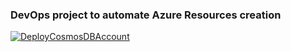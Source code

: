 ### DevOps project to automate Azure Resources creation

[![DeployCosmosDBAccount](https://github.com/AlbVerHoy/AlbVerHoy.DevOps/workflows/DeployCosmosDBAccount/badge.svg)](https://github.com/AlbVerHoy/AlbVerHoy.DevOps/actions?query=workflow%3ADeployCosmosDBAccount)
